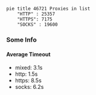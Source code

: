 
```mermaid
pie title 46721 Proxies in list
    "HTTP" : 25357
    "HTTPS": 7175
    "SOCKS" : 19600
```

### Some Info
#### Average Timeout

- mixed: 3.1s
- http: 1.5s
- https: 8.5s
- socks: 6.2s